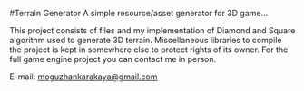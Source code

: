 #Terrain Generator
A simple resource/asset generator for 3D game...

This project consists of files and my implementation of Diamond and Square algorithm used to generate 3D terrain.
Miscellaneous libraries to compile the project is kept in somewhere else to protect rights of its owner.
For the full game engine project you can contact me in person.

E-mail: moguzhankarakaya@gmail.com